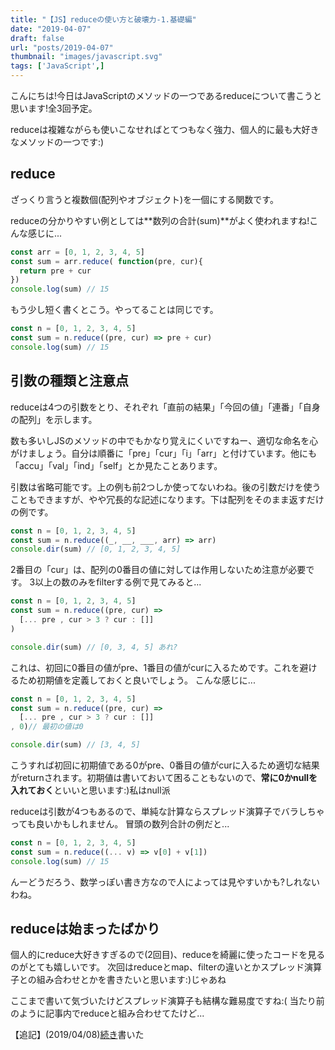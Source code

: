 ```yaml
---
title: "【JS】reduceの使い方と破壊力-1.基礎編"
date: "2019-04-07"
draft: false
url: "posts/2019-04-07"
thumbnail: "images/javascript.svg"
tags: ['JavaScript',]
---
```


こんにちは!今日はJavaScriptのメソッドの一つであるreduceについて書こうと思います!全3回予定。

reduceは複雑ながらも使いこなせればとてつもなく強力、個人的に最も大好きなメソッドの一つです:)

## reduce
ざっくり言うと複数個(配列やオブジェクト)を一個にする関数です。

reduceの分かりやすい例としては**数列の合計(sum)**がよく使われますね!こんな感じに...
```javascript
const arr = [0, 1, 2, 3, 4, 5]
const sum = arr.reduce( function(pre, cur){
  return pre + cur
})
console.log(sum) // 15
```

もう少し短く書くとこう。やってることは同じです。
```javascript
const n = [0, 1, 2, 3, 4, 5]
const sum = n.reduce((pre, cur) => pre + cur)
console.log(sum) // 15
```

## 引数の種類と注意点
reduceは4つの引数をとり、それぞれ「直前の結果」「今回の値」「連番」「自身の配列」を示します。

数も多いしJSのメソッドの中でもかなり覚えにくいですねー、適切な命名を心がけましょう。自分は順番に「pre」「cur」「i」「arr」と付けています。他にも「accu」「val」「ind」「self」とか見たことあります。

引数は省略可能です。上の例も前2つしか使ってないわね。後の引数だけを使うこともできますが、やや冗長的な記述になります。下は配列をそのまま返すだけの例です。
```javascript
const n = [0, 1, 2, 3, 4, 5]
const sum = n.reduce((_, __, ___, arr) => arr)
console.dir(sum) // [0, 1, 2, 3, 4, 5]
```

2番目の「cur」は、配列の0番目の値に対しては作用しないため注意が必要です。
3以上の数のみをfilterする例で見てみると...
```javascript
const n = [0, 1, 2, 3, 4, 5]
const sum = n.reduce((pre, cur) => 
  [... pre , cur > 3 ? cur : []]
)

console.dir(sum) // [0, 3, 4, 5] あれ?
```
これは、初回に0番目の値がpre、1番目の値がcurに入るためです。これを避けるため初期値を定義しておくと良いでしょう。
こんな感じに...

```javascript
const n = [0, 1, 2, 3, 4, 5]
const sum = n.reduce((pre, cur) => 
  [... pre , cur > 3 ? cur : []]
, 0)// 最初の値は0

console.dir(sum) // [3, 4, 5]
```
こうすれば初回に初期値である0がpre、0番目の値がcurに入るため適切な結果がreturnされます。初期値は書いておいて困ることもないので、**常に0かnullを入れておく**といいと思います:)私はnull派

reduceは引数が4つもあるので、単純な計算ならスプレッド演算子でバラしちゃっても良いかもしれません。
冒頭の数列合計の例だと...
```javascript
const n = [0, 1, 2, 3, 4, 5]
const sum = n.reduce((... v) => v[0] + v[1])
console.log(sum) // 15
```
んーどうだろう、数学っぽい書き方なので人によっては見やすいかも?しれないわね。

## reduceは始まったばかり
個人的にreduce大好きすぎるので(2回目)、reduceを綺麗に使ったコードを見るのがとても嬉しいです。
次回はreduceとmap、filterの違いとかスプレッド演算子との組み合わせとかを書きたいと思います:)じゃあね

ここまで書いて気づいたけどスプレッド演算子も結構な難易度ですね:( 当たり前のように記事内でreduceと組み合わせてたけど...

【追記】(2019/04/08)[続き](../2019-04-09)書いた